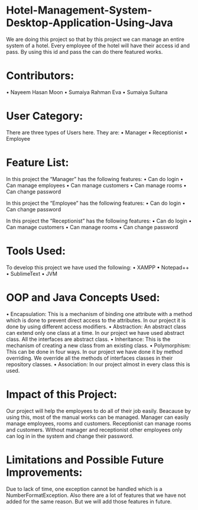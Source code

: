 # Hotel-Management-System-Desktop-Application-Using-Java
We are doing this project so that by this project we can manage an entire system of a hotel. Every employee of the hotel will have their access id and pass. By using this id and pass the can do there featured works.

# Contributors:
• Nayeem Hasan Moon
• Sumaiya Rahman Eva
• Sumaiya Sultana

# User Category:
There are three types of Users here. They are:
• Manager
• Receptionist
• Employee

# Feature List:
In this project the “Manager” has the following features:
• Can do login
• Can manage employees
• Can manage customers
• Can manage rooms
• Can change password

In this project the “Employee” has the following features:
• Can do login
• Can change password

In this project the “Receptionist” has the following features:
• Can do login
• Can manage customers
• Can manage rooms
• Can change password

# Tools Used:
To develop this project we have used the following:
• XAMPP
• Notepad++
• SublimeText
• JVM

# OOP and Java Concepts Used:
• Encapsulation: This is a mechanism of binding one attribute with a method which is done to prevent direct access to the attributes. In our project it is done by using different access modifiers.
• Abstraction: An abstract class can extend only one class at a time. In our project we have used abstract class. All the interfaces are abstract class.
• Inheritance: This is the mechanism of creating a new class from an existing class.
• Polymorphism: This can be done in four ways. In our project we have done it by method overriding. We override all the methods of interfaces classes in their repository classes.
• Association: In our project almost in every class this is used.

# Impact of this Project:
Our project will help the employees to do all of their job easily. Beacause by using this, most of the manual works can be managed. Manager can easily manage employees, rooms and customers. Receptionist can manage rooms and customers. Without manager and receptionist other employees only can log in in the system and change their password.

# Limitations and Possible Future Improvements:
Due to lack of time, one exception cannot be handled which is a NumberFormatException. Also there are a lot of features that we have not added for the same reason. But we will add those features in future.
